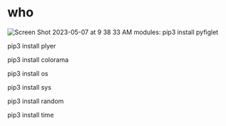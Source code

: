 # who                        
![Screen Shot 2023-05-07 at 9 38 33 AM](https://user-images.githubusercontent.com/125122857/236659785-883481c5-03ab-4b51-b4cb-d10da0c32753.png)
modules:
pip3 install pyfiglet

pip3 install plyer

pip3 install colorama

pip3 install os

pip3 install sys

pip3 install random

pip3 install time

